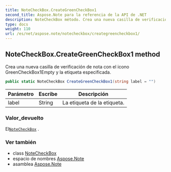 ```yaml
---
title: NoteCheckBox.CreateGreenCheckBox1
second_title: Aspose.Note para la referencia de la API de .NET
description: NoteCheckBox método. Crea una nueva casilla de verificación de nota con el icono GreenCheckBox1Empty y la etiqueta especificada.
type: docs
weight: 110
url: /es/net/aspose.note/notecheckbox/creategreencheckbox1/
---
```

## NoteCheckBox.CreateGreenCheckBox1 method

Crea una nueva casilla de verificación de nota con el icono GreenCheckBox1Empty y la etiqueta especificada.

```csharp
public static NoteCheckBox CreateGreenCheckBox1(string label = "")
```

| Parámetro | Escribe | Descripción |
| --- | --- | --- |
| label | String | La etiqueta de la etiqueta. |

### Valor_devuelto

El[`NoteCheckBox`](../) .

### Ver también

* class [NoteCheckBox](../)
* espacio de nombres [Aspose.Note](../../notecheckbox/)
* asamblea [Aspose.Note](../../../)


